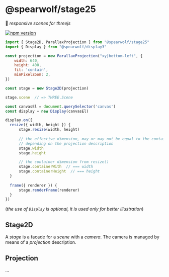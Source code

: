 # @spearwolf/stage25

:rocket: _responsive scenes for threejs_

[![npm version](https://badge.fury.io/js/@spearwolf%2Fdisplay3.svg)](https://badge.fury.io/js/@spearwolf%2Fdisplay3)

```js
import { Stage2D, ParallaxProjection } from "@spearwolf/stage25"
import { Display } from "@spearwolf/display3"

const projection = new ParallaxProjection("xy|bottom-left", {
    width: 640,
    height: 400,
    fit: 'contain',
    minPixelZoom: 2,
})

const stage = new Stage2D(projection)

stage.scene  // => THREE.Scene

const canvasEl = document.querySelector('canvas')
const display = new Display(canvasEl)

display.on({
  resize({ width, height }) {
      stage.resize(width, height)
      
      // the effective dimension, may or may not be equal to the container,
      // depending on the projection description
      stage.width
      stage.height

      // the container dimension from resize()
      stage.containerWith  // === width
      stage.containerHeight  // === height
  }
  
  frame({ renderer }) {
      stage.renderFrame(renderer)
  }
})
```
(_the use of `Display` is optional, it is used only for better illustration_)

## Stage2D

A *stage* is a facade for a *scene* with a *camera*.
The camera is managed by means of a *projection* description.

## Projection

...
